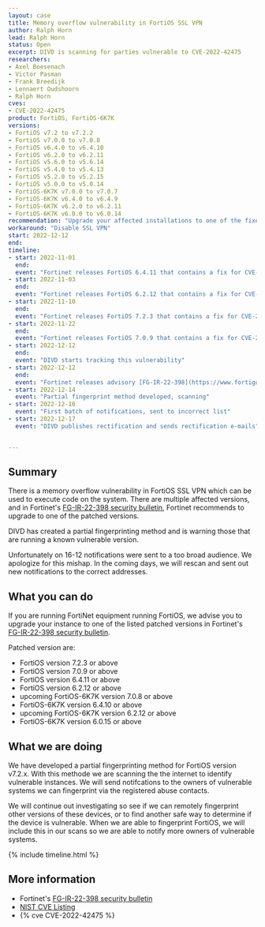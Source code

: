 ```yaml
---
layout: case
title: Memory overflow vulnerability in FortiOS SSL VPN
author: Ralph Horn
lead: Ralph Horn
status: Open
excerpt: DIVD is scanning for parties vulnerable to CVE-2022-42475
researchers:
- Axel Boesenach
- Victor Pasman
- Frank Breedijk
- Lennaert Oudshoorn
- Ralph Horn
cves:
- CVE-2022-42475
product: FortiOS, FortiOS-6K7K
versions: 
- FortiOS v7.2 to v7.2.2
- FortiOS v7.0.0 to v7.0.8
- FortiOS v6.4.0 to v6.4.10
- FortiOS v6.2.0 to v6.2.11 
- FortiOS v5.6.0 to v5.6.14
- FortiOS v5.4.0 to v5.4.13
- FortiOS v5.2.0 to v5.2.15
- FortiOS v5.0.0 to v5.0.14
- FortiOS-6K7K v7.0.0 to v7.0.7
- FortiOS-6K7K v6.4.0 to v6.4.9
- FortiOS-6K7K v6.2.0 to v6.2.11
- FortiOS-6K7K v6.0.0 to v6.0.14
recommendation: "Upgrade your affected installations to one of the fixed versions listed by Fortinet in their Security Advisory."
workaround: "Disable SSL VPN"
start: 2022-12-12
end:
timeline:
- start: 2022-11-01
  end:
  event: "Fortinet releases FortiOS 6.4.11 that contains a fix for CVE-2022-42475"
- start: 2022-11-03
  end:
  event: "Fortinet releases FortiOS 6.2.12 that contains a fix for CVE-2022-42475"
- start: 2022-11-10
  end:
  event: "Fortinet releases FortiOS 7.2.3 that contains a fix for CVE-2022-42475"
- start: 2022-11-22
  end:
  event: "Fortinet releases FortiOS 7.0.9 that contains a fix for CVE-2022-42475"
- start: 2022-12-12
  end:
  event: "DIVD starts tracking this vulnerability"
- start: 2022-12-12
  end:
  event: "Fortinet releases advisory [FG-IR-22-398](https://www.fortiguard.com/psirt/FG-IR-22-398)"
- start: 2022-12-14
  event: "Partial fingerprint method developed, scanning"
- start: 2022-12-16
  event: "First batch of notifications, sent to incorrect list"
- start: 2022-12-17
  event: "DIVD publishes rectification and sends rectification e-mails"


---
```


## Summary

There is a memory overflow vulnerability in FortiOS SSL VPN which can be used to execute code on the system. There are multiple affected versions, and in Fortinet's [FG-IR-22-398 security bulletin](https://www.fortiguard.com/psirt/FG-IR-22-398), Fortinet recommends to upgrade to one of the patched versions.

DIVD has created a partial fingerprinting method and is warning those that are running a known vulnerable version.

Unfortunately on 16-12 notifications were sent to a too broad audience. We apologize for this mishap. In the coming days, we will rescan and sent out new notifications to the correct addresses.


## What you can do

If you are running FortiNet equipment running FortiOS, we advise you to upgrade your instance to one of the listed patched versions in Fortinet's [FG-IR-22-398 security bulletin](https://www.fortiguard.com/psirt/FG-IR-22-398).

Patched version are:
* FortiOS version 7.2.3 or above
* FortiOS version 7.0.9 or above
* FortiOS version 6.4.11 or above
* FortiOS version 6.2.12 or above
* upcoming FortiOS-6K7K version 7.0.8 or above
* FortiOS-6K7K version 6.4.10 or above
* upcoming FortiOS-6K7K version 6.2.12 or above
* FortiOS-6K7K version 6.0.15 or above


## What we are doing

We have developed a partial fingerprinting method for FortiOS version v7.2.x. With this methode we are scanning the the internet to identify vulnerable instances. We will send notifcations to the owners of vulnerable systems we can fingerprint via the registered abuse contacts.

We will continue out investigating so see if we can remotely fingerprint other versions of these devices, or to find another safe way to determine if the device is vulnerable. When we are able to fingerprint FortiOS, we will include this in our scans so we are able to notify more owners of vulnerable systems.


{% include timeline.html %}

## More information

* Fortinet's [FG-IR-22-398 security bulletin](https://www.fortiguard.com/psirt/FG-IR-22-398)
* [NIST CVE Listing](https://nvd.nist.gov/vuln/detail/CVE-2022-$NUMBER)
* {% cve CVE-2022-42475 %}
